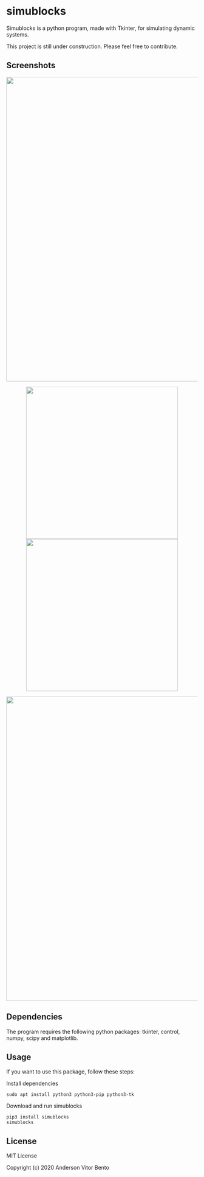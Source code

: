 # simublocks

Simublocks is a python program, made with Tkinter, for simulating dynamic systems.

This project is still under construction. Please feel free to contribute.

## Screenshots

<p align="center">
  <img src="https://github.com/bentoavb/simublocks/blob/master/images/img1.png" width="800" />
</p>

<p align="center">
  <img src="https://github.com/bentoavb/simublocks/blob/master/images/img2.png" width="400" />
  <img src="https://github.com/bentoavb/simublocks/blob/master/images/img3.png" width="400" />
</p>

<p align="center">
  <img src="https://github.com/bentoavb/simublocks/blob/master/images/img6.png" width="800" />
</p>

## Dependencies

The program requires the following python packages: tkinter, control, numpy, scipy and matplotlib.

## Usage

If you want to use this package, follow these steps:

Install dependencies

    sudo apt install python3 python3-pip python3-tk

Download and run simublocks

    pip3 install simublocks
    simublocks

  

## License

MIT License

Copyright (c) 2020 Anderson Vitor Bento